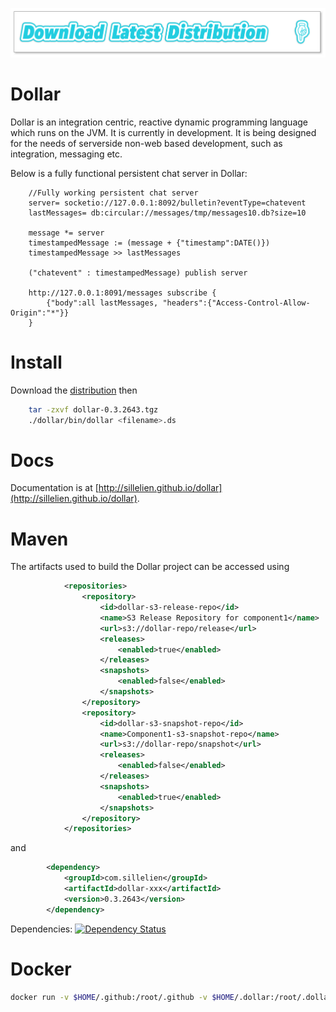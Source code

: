 
[ ![Binary Distribution](download.png)](http://dollarscript.s3-website-eu-west-1.amazonaws.com/dist/dollar-0.3.2643.tgz)

# Dollar

Dollar is an integration centric, reactive dynamic programming language which runs on the JVM. It is currently in development.  It is being designed for the needs of serverside non-web based development, such as integration, messaging etc.

Below is a fully functional persistent chat server in Dollar:

```dollar
    //Fully working persistent chat server
    server= socketio://127.0.0.1:8092/bulletin?eventType=chatevent
    lastMessages= db:circular://messages/tmp/messages10.db?size=10

    message *= server
    timestampedMessage := (message + {"timestamp":DATE()})
    timestampedMessage >> lastMessages

    ("chatevent" : timestampedMessage) publish server

    http://127.0.0.1:8091/messages subscribe {
        {"body":all lastMessages, "headers":{"Access-Control-Allow-Origin":"*"}}
    }
```

# Install

Download the [distribution](http://dollarscript.s3-website-eu-west-1.amazonaws.com/dist/dollar-0.3.2643.tgz) then

```bash
    tar -zxvf dollar-0.3.2643.tgz
    ./dollar/bin/dollar <filename>.ds
```

# Docs

Documentation is at [http://sillelien.github.io/dollar](http://sillelien.github.io/dollar).


# Maven

The artifacts used to build the Dollar project can be accessed using

```xml
            <repositories>
                <repository>
                    <id>dollar-s3-release-repo</id>
                    <name>S3 Release Repository for component1</name>
                    <url>s3://dollar-repo/release</url>
                    <releases>
                        <enabled>true</enabled>
                    </releases>
                    <snapshots>
                        <enabled>false</enabled>
                    </snapshots>
                </repository>
                <repository>
                    <id>dollar-s3-snapshot-repo</id>
                    <name>Component1-s3-snapshot-repo</name>
                    <url>s3://dollar-repo/snapshot</url>
                    <releases>
                        <enabled>false</enabled>
                    </releases>
                    <snapshots>
                        <enabled>true</enabled>
                    </snapshots>
                </repository>
            </repositories>
```

and

```xml
        <dependency>
            <groupId>com.sillelien</groupId>
            <artifactId>dollar-xxx</artifactId>
            <version>0.3.2643</version>
        </dependency>
```


Dependencies: [![Dependency Status](https://www.versioneye.com/user/projects/54ae285534ff3e2204000002/badge.svg?style=flat)](https://www.versioneye.com/user/projects/54ae285534ff3e2204000002)



# Docker

```bash
docker run -v $HOME/.github:/root/.github -v $HOME/.dollar:/root/.dollar -v $(pwd):/build -it sillelien/dollarscript-headless:${MAJOR_VERSION}  <filename>.ds
 ```
